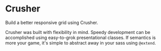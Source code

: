 # Crusher

Build a better responsive grid using Crusher.

Crusher was built with flexibility in mind. Speedy development can be accomplished using easy-to-grok presentational classes. If semantics is more your game, it's simple to abstract away in your sass using `@extend`.